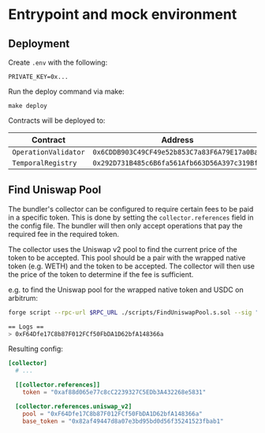 # Entrypoint and mock environment

## Deployment

Create `.env` with the following:

```
PRIVATE_KEY=0x...
```

Run the deploy command via make:

```
make deploy
```

Contracts will be deployed to:

| Contract             | Address                                      |
| -------------------- | -------------------------------------------- |
| `OperationValidator` | `0x6CDDB903C49CF49e52b853C7a83F6A79E17a0BaA` |
| `TemporalRegistry`   | `0x292D731B485c6B6fa561Afb663D56A397c319Bfd` |

## Find Uniswap Pool

The bundler's collector can be configured to require certain fees to be paid in a specific token. This is done by setting the `collector.references` field in the config file. The bundler will then only accept operations that pay the required fee in the required token.

The collector uses the Uniswap v2 pool to find the current price of the token to be accepted. This pool should be a pair with the wrapped native token (e.g. WETH) and the token to be accepted. The collector will then use the price of the token to determine if the fee is sufficient.

e.g. to find the Uniswap pool for the wrapped native token and USDC on arbitrum:

```sh
forge script --rpc-url $RPC_URL ./scripts/FindUniswapPool.s.sol --sig "run(address,address,address)" 0xf1D7CC64Fb4452F05c498126312eBE29f30Fbcf9 0x82af49447d8a07e3bd95bd0d56f35241523fbab1 0xaf88d065e77c8cc2239327c5edb3a432268e5831

== Logs ==
> 0xF64Dfe17C8b87F012FCf50FbDA1D62bfA148366a
```

Resulting config:

```toml
[collector]
  # ...

  [[collector.references]]
    token = "0xaf88d065e77c8cC2239327C5EDb3A432268e5831"

  [collector.references.uniswap_v2]
    pool = "0xF64Dfe17C8b87F012FCf50FbDA1D62bfA148366a"
    base_token = "0x82af49447d8a07e3bd95bd0d56f35241523fbab1"
```
